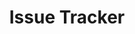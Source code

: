 ---
title: 'Issue Tracker'
description: 'Description for project three.'
pubDate: 2023-05-12
image: 
    url: '/project/issuetracker.png'
    alt: 'issuetracker'
link: 'https://github.com/Naveen-Pal/issue-tracker'
github: 'https://github.com/naveen-pal/issue-tracker'
---